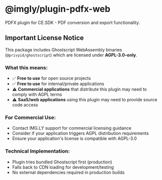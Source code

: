 # @imgly/plugin-pdfx-web

PDFX plugin for CE.SDK - PDF conversion and export functionality.

## Important License Notice

This package includes Ghostscript WebAssembly binaries (`@privyid/ghostscript`) which are licensed under **AGPL-3.0-only**.

### What this means:

- ✅ **Free to use** for open source projects
- ✅ **Free to use** for internal/private applications
- ⚠️ **Commercial applications** that distribute this plugin may need to comply with AGPL terms
- ⚠️ **SaaS/web applications** using this plugin may need to provide source code access

### For Commercial Use:

- Contact IMG.LY support for commercial licensing guidance
- Consider if your application triggers AGPL distribution requirements
- Ensure your application's license is compatible with AGPL-3.0

### Technical Implementation:

- Plugin tries bundled Ghostscript first (production)
- Falls back to CDN loading for development/testing
- No external dependencies required in production builds
